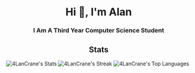 <h1 align="center">Hi 👋, I'm Alan</h1>
<h3 align="center">I Am A Third Year Computer Science Student</h3>


<p align="left">
</p>


<div align="center">
  <h2>Stats</h2>
</div>


![4LanCrane's Stats](https://github-readme-stats.vercel.app/api?username=4LanCrane&theme=dark&show_icons=true&hide_border=false&count_private=true)
![4LanCrane's Streak](https://github-readme-streak-stats.herokuapp.com/?user=4LanCrane&theme=dark&hide_border=false)
![4LanCrane's Top Languages](https://github-readme-stats.vercel.app/api/top-langs/?username=4LanCrane&theme=dark&show_icons=true&hide_border=false&layout=compact)




###
